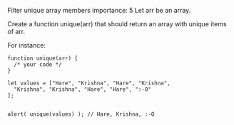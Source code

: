 Filter unique array members
importance: 5
Let arr be an array.

Create a function unique(arr) that should return an array with unique items of arr.

For instance:

```
function unique(arr) {
  /* your code */
}

let values = ["Hare", "Krishna", "Hare", "Krishna",
  "Krishna", "Krishna", "Hare", "Hare", ":-O"
];


alert( unique(values) ); // Hare, Krishna, :-O

```